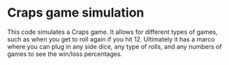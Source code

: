 Craps game simulation
===========

This code simulates a Craps game. It allows for different types of games, such as when you get to roll again if you hit 12. Ultimately it has a marco where you can plug in any side dice, any type of rolls, and any numbers of games to see the win/loss percentages. 

